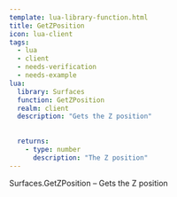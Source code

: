 ```yaml
---
template: lua-library-function.html
title: GetZPosition
icon: lua-client
tags:
  - lua
  - client
  - needs-verification
  - needs-example
lua:
  library: Surfaces
  function: GetZPosition
  realm: client
  description: "Gets the Z position"
  
  
  returns:
    - type: number
      description: "The Z position"
---
```


<div class="lua__search__keywords">
Surfaces.GetZPosition &#x2013; Gets the Z position
</div>
